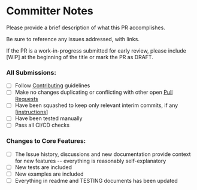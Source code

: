 # Committer Notes

Please provide a brief description of what this PR accomplishes.

Be sure to reference any issues addressed, with links.

If the PR is a work-in-progress submitted for early review, please include [WIP] at the beginning of the title or mark the PR as DRAFT.

### All Submissions:

- [ ] Follow [Contributing](https://github.com/usnistgov/oscal-xproc3/blob/main/CONTRIBUTING.md) guidelines
- [ ] Make no changes duplicating or conflicting with other open [Pull Requests](https://github.com/usnistgov/oscal-xproc3/pulls)
- [ ] Have been squashed to keep only relevant interim commits, if any \[[instructions](https://git-scm.com/book/en/v2/Git-Tools-Rewriting-History)\]
- [ ] Have been tested manually
- [ ] Pass all CI/CD checks

### Changes to Core Features:

- [ ] The Issue history, discussions and new documentation provide context for new features -- everything is reasonably self-explanatory
- [ ] New tests are included
- [ ] New examples are included
- [ ] Everything in readme and TESTING documents has been updated
